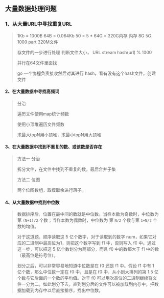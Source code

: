 ## 大量数据处理问题

### 1、从大量URL中寻找重复URL

> 1Kb = 1000B
> 64B = 0.064Kb
> 50 = 5   * 64G = 320G内存
> 内存 8G 5G
> 1000 part
> 320M文件
>
> 存文件的一步进行处理
> 判断文件大小，
> URL stream 
> hash(url) % 1000
>
> 并行在64文件里面找
>
> go 一个协程负责接收然后对其进行 hash，看有没有这个hash文件，创建文件

#### 2、在大量数据中寻找高频词

> 分治
>
> 遍历文件使用map统计频数
>
> 使用小顶堆遍历文件频数
>
> 求最大topN用小顶堆，求最小topN用大顶堆

#### 3、在大量数据中找到不重复的数、或该数是否存在

> 方法一 分治
>
> 拆分文件，在文件中找到不重复的数，最后合并子集
>
> 方法二 位图
>
> 两个位图数组，取模取余进行落子。

#### 4、从大量数据中找到中位数

> 数据排序后，位置在最中间的数就是中位数。当样本数为奇数时，中位数为 第 `(N+1)/2` 个数；当样本数为偶数时，中位数为 第 `N/2` 个数与第 `1+N/2` 个数的均值。
>
> 对于这道题，顺序读取这 5 亿个数字，对于读取到的数字 num，如果它对应的二进制中最高位为1，则把这个数字写到 f1 中，否则写入 f0 中。通过这一步，可以把这 5 亿个数划分为两部分，而且 f0 中的数都大于 f1 中的数（最高位是符号位）。
>
> 划分之后，可以非常容易地知道中位数是在 f0 还是 f1 中。假设 f1 中有 1 亿个数，那么中位数一定在 f0 中，且是在 f0 中，从小到大排列的第 1.5 亿个数与它后面的一个数的平均值。对于 f0 可以用次高位的二进制继续将文件一分为二，如此划分下去，直到划分后的文件可以被加载到内存中，把数据加载到内存中以后直接排序，找出中位数。









